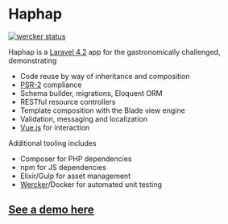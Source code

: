 # Haphap

[![wercker status](https://app.wercker.com/status/7e42872cd916b6160d8d03e072ab1b01/s/master "wercker status")](https://app.wercker.com/project/byKey/7e42872cd916b6160d8d03e072ab1b01)

Haphap is a [Laravel 4.2](https://laravel.com/docs/4.2) app for the gastronomically challenged, demonstrating

- Code reuse by way of inheritance and composition
- [PSR-2](https://github.com/php-fig/fig-standards/blob/master/accepted/PSR-2-coding-style-guide.md) compliance
- Schema builder, migrations, Eloquent ORM
- RESTful resource controllers
- Template composition with the Blade view engine
- Validation, messaging and localization
- [Vue.js](http://vuejs.org/) for interaction

Additional tooling includes
- Composer for PHP dependencies
- npm for JS dependencies
- Elixir/Gulp for asset management
- [Wercker](http://wercker.com/)/Docker for automated unit testing

## [See a demo here](http://www.hertroys.nl)